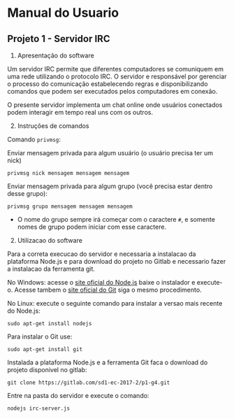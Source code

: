 # Manual do Usuario

## Projeto 1 - Servidor IRC

1. Apresentação do software

Um servidor IRC permite que diferentes computadores se comuniquem em uma rede utilizando o protocolo IRC.
O servidor e responsável por gerenciar o processo do comunicação estabelecendo regras e disponibilizando comandos
que podem ser executados pelos computadores em conexão.

O presente servidor implementa um chat online onde usuários conectados podem interagir em tempo real uns com os outros.

2. Instruções de comandos

Comando `privmsg`:

Enviar mensagem privada para algum usuário (o usuário precisa ter um nick)
    
```
privmsg nick mensagem mensagem mensagem
```
    
Enviar mensagem privada para algum grupo (você precisa estar dentro desse grupo):
    
``` 
privmsg grupo mensagem mensagem mensagem
```
    
* O nome do grupo sempre irá começar com o caractere ```#```, e somente nomes de grupo podem iniciar com esse caractere.

2. Utilizacao do software

Para a correta execucao do servidor e necessaria a instalacao da plataforma Node.js e para download do projeto no Gitlab
e necessario fazer a instalacao da ferramenta git.

No Windows: acesse o [site oficial do Node.js](https://nodejs.org/en/) baixe o instalador e execute-o.
Acesse tambem o [site oficial do Git](https://git-scm.com/) siga o mesmo procedimento.

No Linux: execute o seguinte comando para instalar a versao mais recente do Node.js:
```
sudo apt-get install nodejs
```
Para instalar o Git use:
```
sudo apt-get install git
```

Instalada a plataforma Node.js e a ferramenta Git faca o download do projeto disponivel no gitlab:
```
git clone https://gitlab.com/sd1-ec-2017-2/p1-g4.git
```
Entre na pasta do servidor e execute o comando:
```
nodejs irc-server.js
```


